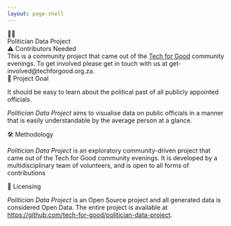 ```yaml
---
layout: page-shell
---
```


<div class="Icon">🔎👤</div>
<div class="Title">Politician Data Project</div>

<div class="Alert"> 
  <div class="Alert-title">⚠️ Contributors Needed</div>
  <div class="Alert-text">This is a community project that came out of the <a href="http://techforgood.org.za/" class="Alert-link" target="_blank">Tech for Good</a> community evenings. To get involved please get in touch with us at <span class="Alert-link is-not-link">get-involved@techforgood.org.za</span>.</div>
</div>

<div class="Description">
  <div class="Description-heading">🏁 Project Goal</div>
  <p>It should be easy to learn about the political past of all publicly appointed officials.</p>
  <p><em>Politician Data Project</em> aims to visualise data on public officials in a manner that is easily understandable by the average person at a glance.</p>

  <div class="Description-heading">🛠️ Methodology</div>
  <p><em>Politician Data Project</em> is an exploratory community-driven project that came out of the Tech for Good community evenings. It is developed by a multidisciplinary team of volunteers, and is open to all forms of contributions</p>

  <div class="Description-heading">💌 Licensing</div>
  <p><em>Politician Data Project</em> is an Open Source project and all generated data is considered Open Data. The entire project is available at <a class="Link" href="https://github.com/tech-for-good/politician-data-project">https://github.com/tech-for-good/politician-data-project</a>.</p>
</div>